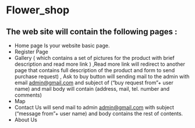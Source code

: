 # Flower_shop

## The web site will contain the following pages :
- Home page 
    Is your website basic page.
- Register Page 
- Gallery 
    ( which contains a set of pictures for the product with brief description and 
    read more link ) ,Read more link will redirect to another page that contains full 
    description of the product and form to send purchase request) , Ask to buy button 
    will sending mail to the admin with email admin@gmail.com and subject of (“buy 
    request from”+ user name) and mail body will contain (address, mail, tel. number 
    and comments) 
- Map 
- Contact Us 
    will send mail to admin admin@gmail.com with subject (“message from”+ user 
    name) and body contains the rest of contents. 
- About Us 